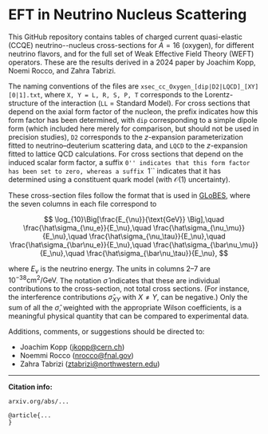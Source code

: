 # EFT in Neutrino Nucleus Scattering

This GitHub repository contains tables of charged current quasi-elastic (CCQE) neutrino--nucleus cross-sections for $A=16$ (oxygen), for different neutrino flavors, and for the full set of Weak Effective Field Theory (WEFT) operators. These are the results derived in a 2024 paper by Joachim Kopp, Noemi Rocco, and Zahra Tabrizi.

The naming conventions of the files are ``xsec_cc_Oxygen_[dip|D2|LQCD]_[XY][0|1].txt``, where ``X, Y = L, R, S, P, T`` corresponds to the Lorentz-structure of the interaction (``LL`` = Standard Model). For cross sections that depend on the axial form factor of the nucleon, the prefix indicates how this form factor has been determined, with ``dip`` corresponding to a simple dipole form (which included here merely for comparison, but should not be used in precision studies), ``D2`` corresponds to the $z$-expansion parameterization fitted to neutrino–deuterium scattering data, and ``LQCD`` to the $z$-expansion fitted to lattice QCD calculations. For cross sections that depend on the induced scalar form factor, a suffix ``0'' indicates that this form factor has been set to zero, whereas a suffix ``1`` indicates that it has determined using a constituent quark model (with $\mathcal{O}(1)$ uncertainty).

These cross-section files follow the format that is used in [GLoBES](https://www.mpi-hd.mpg.de/personalhomes/globes/), where the seven columns in each file correspond to

$$
\log_{10}\Big[\frac{E_{\nu}}{\text{GeV}} \Big],\quad
\frac{\hat\sigma_{\nu_e}}{E_\nu},\quad
\frac{\hat\sigma_{\nu_\mu}}{E_\nu},\quad
\frac{\hat\sigma_{\nu_\tau}}{E_\nu},\quad
\frac{\hat\sigma_{\bar\nu_e}}{E_\nu},\quad
\frac{\hat\sigma_{\bar\nu_\mu}}{E_\nu},\quad
\frac{\hat\sigma_{\bar\nu_\tau}}{E_\nu},
$$

where $E_\nu$ is the neutrino energy. The units in columns 2–7 are $10^{-38} \text{cm}^2 / \text{GeV}$. The notation $\hat\sigma$ indicates that these are individual contributions to the cross-section, not total cross sections. (For instance, the interference contributions $\hat\sigma_{XY}$ with $X \neq Y$, can be negative.) Only the sum of all the $\hat\sigma$, weighted with the appropriate Wilson coefficients, is a meaningful physical quantity that can be compared to experimental data.

Additions, comments, or suggestions should be directed to:
* Joachim Kopp (jkopp@cern.ch)
* Noemmi Rocco (nrocco@fnal.gov)
* Zahra Tabrizi (ztabrizi@northwestern.edu)

--- 
**Citation info:**

``arxiv.org/abs/...``

```
@article{...
}
```
